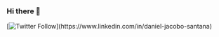 ### Hi there 👋


[![Twitter Follow](https://img.shields.io/badge/LinkedIn-blue?style=for-the-badge&logo=linkedin&logoColor=white")](https://www.linkedin.com/in/daniel-jacobo-santana)

<!--
**dJacoboSanta/dJacoboSanta** is a ✨ _special_ ✨ repository because its `README.md` (this file) appears on your GitHub profile.

Here are some ideas to get you started:

- 🔭 I’m currently working on ...
- 🌱 I’m currently learning ...
- 👯 I’m looking to collaborate on ...
- 🤔 I’m looking for help with ...
- 💬 Ask me about ...
- 📫 How to reach me: ...
- 😄 Pronouns: ...
- ⚡ Fun fact: ...
-->
